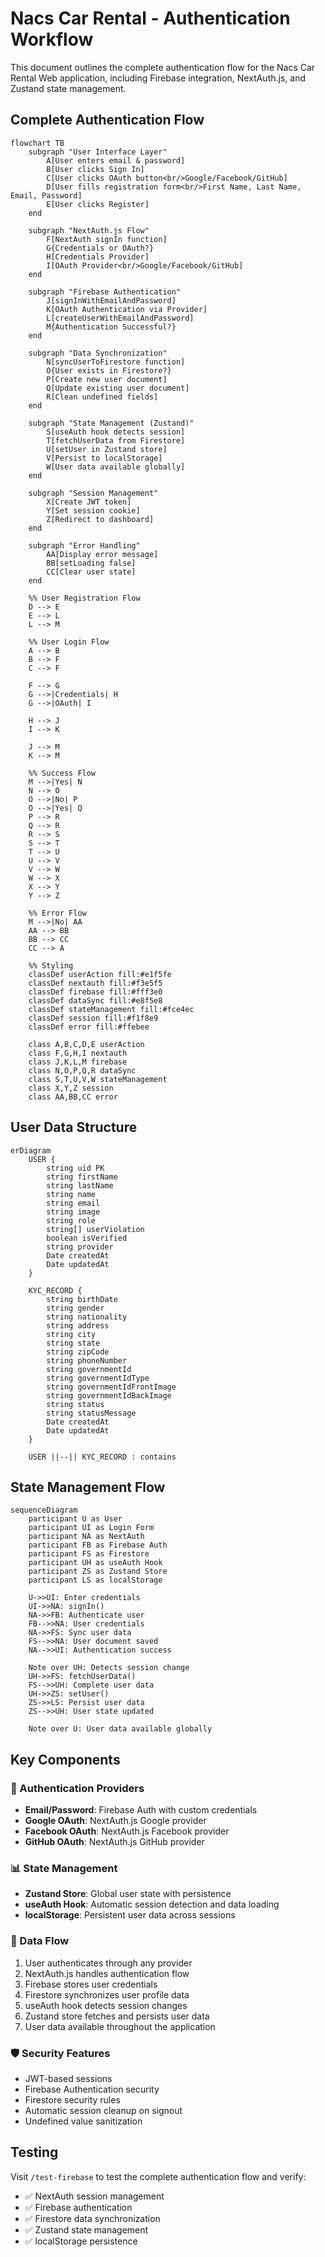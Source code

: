 # Nacs Car Rental - Authentication Workflow

This document outlines the complete authentication flow for the Nacs Car Rental Web application, including Firebase integration, NextAuth.js, and Zustand state management.

## Complete Authentication Flow

```mermaid
flowchart TB
    subgraph "User Interface Layer"
        A[User enters email & password]
        B[User clicks Sign In]
        C[User clicks OAuth button<br/>Google/Facebook/GitHub]
        D[User fills registration form<br/>First Name, Last Name, Email, Password]
        E[User clicks Register]
    end
    
    subgraph "NextAuth.js Flow"
        F[NextAuth signIn function]
        G{Credentials or OAuth?}
        H[Credentials Provider]
        I[OAuth Provider<br/>Google/Facebook/GitHub]
    end
    
    subgraph "Firebase Authentication"
        J[signInWithEmailAndPassword]
        K[OAuth Authentication via Provider]
        L[createUserWithEmailAndPassword]
        M{Authentication Successful?}
    end
    
    subgraph "Data Synchronization"
        N[syncUserToFirestore function]
        O{User exists in Firestore?}
        P[Create new user document]
        Q[Update existing user document]
        R[Clean undefined fields]
    end
    
    subgraph "State Management (Zustand)"
        S[useAuth hook detects session]
        T[fetchUserData from Firestore]
        U[setUser in Zustand store]
        V[Persist to localStorage]
        W[User data available globally]
    end
    
    subgraph "Session Management"
        X[Create JWT token]
        Y[Set session cookie]
        Z[Redirect to dashboard]
    end
    
    subgraph "Error Handling"
        AA[Display error message]
        BB[setLoading false]
        CC[Clear user state]
    end
    
    %% User Registration Flow
    D --> E
    E --> L
    L --> M
    
    %% User Login Flow
    A --> B
    B --> F
    C --> F
    
    F --> G
    G -->|Credentials| H
    G -->|OAuth| I
    
    H --> J
    I --> K
    
    J --> M
    K --> M
    
    %% Success Flow
    M -->|Yes| N
    N --> O
    O -->|No| P
    O -->|Yes| Q
    P --> R
    Q --> R
    R --> S
    S --> T
    T --> U
    U --> V
    V --> W
    W --> X
    X --> Y
    Y --> Z
    
    %% Error Flow
    M -->|No| AA
    AA --> BB
    BB --> CC
    CC --> A
    
    %% Styling
    classDef userAction fill:#e1f5fe
    classDef nextauth fill:#f3e5f5
    classDef firebase fill:#fff3e0
    classDef dataSync fill:#e8f5e8
    classDef stateManagement fill:#fce4ec
    classDef session fill:#f1f8e9
    classDef error fill:#ffebee
    
    class A,B,C,D,E userAction
    class F,G,H,I nextauth
    class J,K,L,M firebase
    class N,O,P,Q,R dataSync
    class S,T,U,V,W stateManagement
    class X,Y,Z session
    class AA,BB,CC error
```

## User Data Structure

```mermaid
erDiagram
    USER {
        string uid PK
        string firstName
        string lastName
        string name
        string email
        string image
        string role
        string[] userViolation
        boolean isVerified
        string provider
        Date createdAt
        Date updatedAt
    }
    
    KYC_RECORD {
        string birthDate
        string gender
        string nationality
        string address
        string city
        string state
        string zipCode
        string phoneNumber
        string governmentId
        string governmentIdType
        string governmentIdFrontImage
        string governmentIdBackImage
        string status
        string statusMessage
        Date createdAt
        Date updatedAt
    }
    
    USER ||--|| KYC_RECORD : contains
```

## State Management Flow

```mermaid
sequenceDiagram
    participant U as User
    participant UI as Login Form
    participant NA as NextAuth
    participant FB as Firebase Auth
    participant FS as Firestore
    participant UH as useAuth Hook
    participant ZS as Zustand Store
    participant LS as localStorage
    
    U->>UI: Enter credentials
    UI->>NA: signIn()
    NA->>FB: Authenticate user
    FB-->>NA: User credentials
    NA->>FS: Sync user data
    FS-->>NA: User document saved
    NA-->>UI: Authentication success
    
    Note over UH: Detects session change
    UH->>FS: fetchUserData()
    FS-->>UH: Complete user data
    UH->>ZS: setUser()
    ZS->>LS: Persist user data
    ZS-->>UH: User state updated
    
    Note over U: User data available globally
```

## Key Components

### 🔐 Authentication Providers
- **Email/Password**: Firebase Auth with custom credentials
- **Google OAuth**: NextAuth.js Google provider
- **Facebook OAuth**: NextAuth.js Facebook provider
- **GitHub OAuth**: NextAuth.js GitHub provider

### 📊 State Management
- **Zustand Store**: Global user state with persistence
- **useAuth Hook**: Automatic session detection and data loading
- **localStorage**: Persistent user data across sessions

### 🔄 Data Flow
1. User authenticates through any provider
2. NextAuth.js handles authentication flow
3. Firebase stores user credentials
4. Firestore synchronizes user profile data
5. useAuth hook detects session changes
6. Zustand store fetches and persists user data
7. User data available throughout the application

### 🛡️ Security Features
- JWT-based sessions
- Firebase Authentication security
- Firestore security rules
- Automatic session cleanup on signout
- Undefined value sanitization

## Testing

Visit `/test-firebase` to test the complete authentication flow and verify:
- ✅ NextAuth session management
- ✅ Firebase authentication
- ✅ Firestore data synchronization
- ✅ Zustand state management
- ✅ localStorage persistence